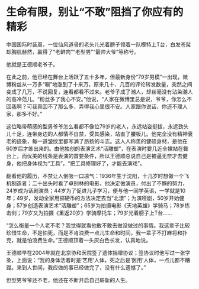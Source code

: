 # 生命有限，别让“不敢”阻挡了你应有的精彩

中国国际时装周，一位仙风道骨的老头儿光着膀子领着一队模特上T台，白发苍髯却胸肌赫然，赢得了“老鲜肉”“老型男”“最帅大爷”等称号。 

他就是王德顺老爷子。 

在此之前，他已经在舞台上活跃了五十多年，但最新身份“79岁男模”一出现，微博粉丝从一万多“唰”地涨到了十来万，原来几十、几百的评论转发数量，突然之间变成了几万，不说回复，连看都看不过来。老爷子成了潮人，却丝毫没有沾染潮人的高冷范儿。“粉丝多了我心不安。”他说，“人家在微博里总是说，爷爷，你怎么不回我啊？可我真回不了那么多，弄得我心里很不安。人家跟你说话，你还不理人家，那多不好。” 

这位略带萌感的型男爷爷怎么看都不像位79岁的老人，永远站姿挺拔，永远劲头儿十足，连带身边的人都情不自禁，受其感染，站直了腰板儿。他完全没有精神衰老的迹象，每一道皱纹里都写满了昂扬的斗志。这人人称羡的健硕身材，是他在60岁后才练出来的。由他独创的表演艺术“活雕塑”，在表演时要几近全裸站在舞台上，而优美的线条是表演的首要条件，所以王德顺总说自己是被逼无奈才去健身，他把身体视为“工具”，“把工具修理好了，才能去演戏”。 

翻看他的履历，不禁让人倒吸一口凉气：1936年生于沈阳，十几岁时想做一个飞机制造者；二十出头时看了卓别林的电影，他决定做演员，付出了不懈的努力，24岁成为话剧演员；44岁为了促进儿子学习，便与他一同学英语，一学就是10年；49岁，发动全家用掷硬币的方法决定去当“北漂”；为演哑剧，50岁开始健身；57岁创造表演艺术“活雕塑”；65岁为拍摄电影《天地英雄》学骑马；78岁练击剑；79岁又为拍摄《重返20岁》学骑摩托车；79岁光着膀子上T台…… 

“怎么衡量一个人老不老？我觉得就看他敢不敢去做没做过的事情。我这辈子比较珍惜生命，不是怕死，而是不肯浪费一点儿生命和时间，我一辈子不打麻将和扑克，就是怕浪费生命。”王德顺顶着一头灰白色长发，认真地说。 

王德顺早在2004年就在北京协和医院签了遗体捐赠协议；签协议时他写过一张字条，上面说：“我的身体活着时是‘艺用’人体，死之后是‘医用’人体，一点儿都不糟蹋。来到人世间，我应做的事已经做完了，没有什么遗憾了。” 

但型男爷爷还不老，他还在不断开启自己崭新的人生。